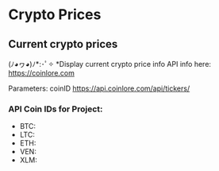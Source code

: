 # Crypto Prices

## Current crypto prices
(ﾉ◕ヮ◕)ﾉ*:･ﾟ✧
*Display current crypto price info
API info here: https://coinlore.com


Parameters:
coinID
https://api.coinlore.com/api/tickers/

### API Coin IDs for Project: 
* BTC: 
* LTC: 
* ETH: 
* VEN:
* XLM: 

